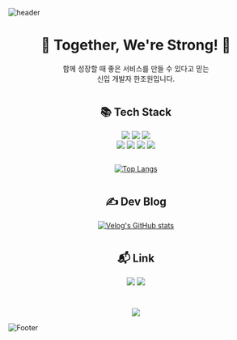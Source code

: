 ![header](https://capsule-render.vercel.app/api?type=waving&color=0:bde0fe,100:a2d2ff&text=Jowon%20Han&fontColor=ffffff&height=200)

<div align="center">
<h1> 🌟 Together, We're Strong! 🌟 </h1>  함께 성장할 때 좋은 서비스를 만들 수 있다고 믿는 <br> 신입 개발자 한조원입니다.
    

<div style="margin-top:3em">
    <h2>📚 Tech Stack </h2>
    <img src="https://img.shields.io/badge/Javascript-F7DF1E?style=for-the-badge&logo=javascript&logoColor=white"/>
    <img src="https://img.shields.io/badge/Node.js-339933?style=for-the-badge&logo=nodedotjs&logoColor=white"/>
    <img src="https://img.shields.io/badge/Express-000000?style=for-the-badge&logo=express&logoColor=white"/><br>
    <img src="https://img.shields.io/badge/Mongodb-47A248?style=for-the-badge&logo=mongodb&logoColor=white"/>
    <img src="https://img.shields.io/badge/Mongoose-880000?style=for-the-badge&logo=mongoose&logoColor=white"/>
    <img src="https://img.shields.io/badge/mysql-4479A1?style=for-the-badge&logo=mysql&logoColor=white"/>
    <img src="https://img.shields.io/badge/prisma-2D3748?style=for-the-badge&logo=prisma&logoColor=white"/>
    <div style="margin-bottom:2em"></div>

[![Top Langs](https://github-readme-stats.vercel.app/api/top-langs/?username=jw01987&layout=compact)](https://github.com/jw01987/github-readme-stats)

</div>

<div style="margin-top:3em">
    <h2>✍️ Dev Blog</h2>

    
[![Velog's GitHub stats](https://velog-readme-stats.vercel.app/api/list?name=jw01987)](https://velog.io/@jw01987)

</div>
<div style="margin:3em 0 3em 0">
    <h2>📬 Link</h2>
  
  <a href="mailto:etnpfj@gmail.com" target="_blank" ><img src="https://img.shields.io/badge/gmail-EA4335?style=for-the-badge&logo=gmail&logoColor=white"/></a>
  <a href="https://velog.io/@jw01987" target="_blank"><img src="https://img.shields.io/badge/Velog-20C997?style=for-the-badge&logo=velog&logoColor=white"/></a>

  
</div>
<a href="https://hits.seeyoufarm.com" ><img src="https://hits.seeyoufarm.com/api/count/incr/badge.svg?url=https%3A%2F%2Fgithub.com%2FJW01987&count_bg=%23BDE0FE&title_bg=%23000000&icon=github.svg&icon_color=%23FFFFFF&title=Visit&edge_flat=false"/></a>
</div>

![Footer](https://capsule-render.vercel.app/api?type=waving&color=0:bde0fe,100:a2d2ff&height=200&section=footer)
